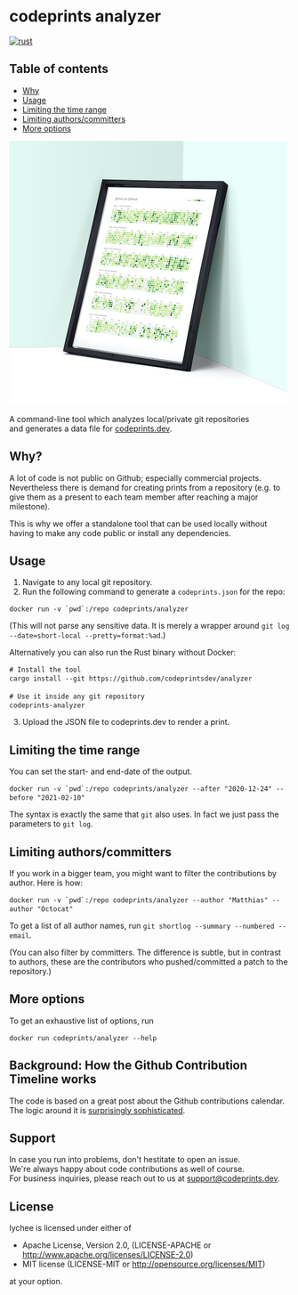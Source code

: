 # codeprints analyzer

[![rust](https://github.com/codeprintsdev/analyzer/actions/workflows/rust.yml/badge.svg)](https://github.com/codeprintsdev/analyzer/actions/workflows/rust.yml)

## Table of contents

* [Why](#why)
* [Usage](#usage)
* [Limiting the time range](#limiting-the-time-range)
* [Limiting authors/committers](#limiting-authorscommitters)
* [More options](#more-options)

![](assets/framed.jpg)

A command-line tool which analyzes local/private git repositories  
and generates a data file for [codeprints.dev](https://codeprints.dev/).

## Why?

A lot of code is not public on Github; especially commercial projects.
Nevertheless there is demand for creating prints from a repository
(e.g. to give them as a present to each team member after reaching a major milestone).

This is why we offer a standalone tool that can be used locally without having to
make any code public or install any dependencies.

## Usage

1. Navigate to any local git repository.
2. Run the following command to generate a `codeprints.json` for the repo:

```
docker run -v `pwd`:/repo codeprints/analyzer
```

(This will not parse any sensitive data. It is merely a wrapper around
`git log --date=short-local --pretty=format:%ad`.)

Alternatively you can also run the Rust binary without Docker:

```
# Install the tool
cargo install --git https://github.com/codeprintsdev/analyzer

# Use it inside any git repository
codeprints-analyzer
```

3. Upload the JSON file to codeprints.dev to render a print.

## Limiting the time range

You can set the start- and end-date of the output.

```
docker run -v `pwd`:/repo codeprints/analyzer --after "2020-12-24" --before "2021-02-10"
```

The syntax is exactly the same that `git` also uses.
In fact we just pass the parameters to `git log`.

## Limiting authors/committers

If you work in a bigger team, you might want to filter the contributions by
author. Here is how:

```
docker run -v `pwd`:/repo codeprints/analyzer --author "Matthias" --author "Octocat"
```

To get a list of all author names, run `git shortlog --summary --numbered --email`.

(You can also filter by committers. The difference is subtle, but in contrast to authors, these are the
contributors who pushed/committed a patch to the repository.)

## More options

To get an exhaustive list of options, run

```
docker run codeprints/analyzer --help
```

## Background: How the Github Contribution Timeline works

The code is based on a great post about the Github contributions calendar.  
The logic around it is [surprisingly sophisticated](https://bd808.com/blog/2013/04/17/hacking-github-contributions-calendar/).

## Support

In case you run into problems, don't hestitate to open an issue.  
We're always happy about code contributions as well of course.  
For business inquiries, please reach out to us at support@codeprints.dev.

## License

lychee is licensed under either of

- Apache License, Version 2.0, (LICENSE-APACHE or
  http://www.apache.org/licenses/LICENSE-2.0)
- MIT license (LICENSE-MIT or http://opensource.org/licenses/MIT)

at your option.
